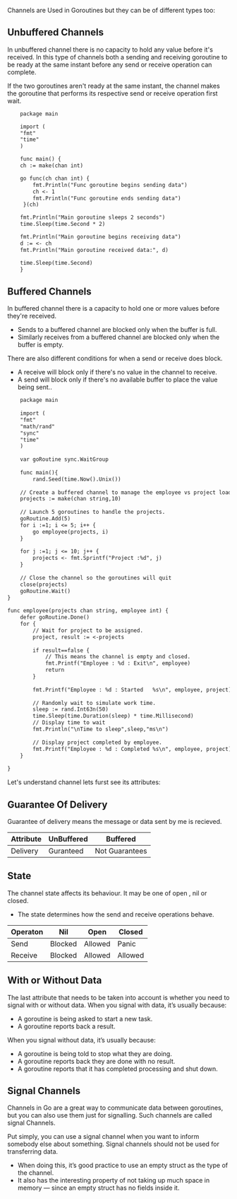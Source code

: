 

Channels are Used in Goroutines but they can be of different types too:

## Unbuffered Channels
 In unbuffered channel there is no capacity to hold any value before it's received. In this type of channels both a sending and receiving goroutine to be ready at the same instant before any send or receive operation can complete.
 
 If the two goroutines aren't ready at the same instant, the channel makes the goroutine that performs its respective send or receive operation first wait.
 
```txt
    package main

    import (
    "fmt"
    "time"
    )

    func main() {
    ch := make(chan int)

    go func(ch chan int) {
        fmt.Println("Func goroutine begins sending data")
        ch <- 1
        fmt.Println("Func goroutine ends sending data")
     }(ch)

    fmt.Println("Main goroutine sleeps 2 seconds")
    time.Sleep(time.Second * 2)

    fmt.Println("Main goroutine begins receiving data")
    d := <- ch
    fmt.Println("Main goroutine received data:", d)

    time.Sleep(time.Second)
    }
```

## Buffered Channels
In buffered channel there is a capacity to hold one or more values before they're received.
* Sends to a buffered channel are blocked only when the buffer is full. 
* Similarly receives from a buffered channel are blocked only when the buffer is empty.

There are also different conditions for when a send or receive does block.
* A receive will block only if there's no value in the channel to receive. 
* A send will block only if there's no available buffer to place the value being sent..

```txt
    package main    
    
    import (
    "fmt"  
    "math/rand"
    "sync"
    "time"
    )
 
    var goRoutine sync.WaitGroup
 
    func main(){
        rand.Seed(time.Now().Unix())
 
    // Create a buffered channel to manage the employee vs project load.
    projects := make(chan string,10)
 
    // Launch 5 goroutines to handle the projects.
    goRoutine.Add(5)
    for i :=1; i <= 5; i++ {
        go employee(projects, i)
    }
 
    for j :=1; j <= 10; j++ {
        projects <- fmt.Sprintf("Project :%d", j)
    }
 
    // Close the channel so the goroutines will quit    
    close(projects)
    goRoutine.Wait()
}
 
func employee(projects chan string, employee int) {
    defer goRoutine.Done()
    for {
        // Wait for project to be assigned.
        project, result := <-projects
 
        if result==false {
            // This means the channel is empty and closed.
            fmt.Printf("Employee : %d : Exit\n", employee)
            return
        }
 
        fmt.Printf("Employee : %d : Started   %s\n", employee, project)
 
        // Randomly wait to simulate work time.
        sleep := rand.Int63n(50)
        time.Sleep(time.Duration(sleep) * time.Millisecond)
        // Display time to wait
        fmt.Println("\nTime to sleep",sleep,"ms\n")
 
        // Display project completed by employee.
        fmt.Printf("Employee : %d : Completed %s\n", employee, project)
    }
 
}
```


Let's understand channel lets furst see its attributes:

## Guarantee Of Delivery
 Guarantee of delivery means the message or data sent by me is recieved.
 
| Attribute | UnBuffered  |  Buffered       |
|-----------|-------------|-----------------|
| Delivery  |Guranteed    | Not Guarantees  |

## State
 The channel state affects its behaviour. It may be one of open , nil or closed. 
 * The state determines how the send and receive operations behave.
 
| Operaton  | Nil      |  Open    | Closed   |
|-----------|----------|----------|----------|
| Send      |Blocked   | Allowed  | Panic    |
| Receive   |Blocked   | Allowed  | Allowed  |
 
## With or Without Data
The last attribute that needs to be taken into account is whether you need to signal with or without data.
When you signal with data, it’s usually because:
* A goroutine is being asked to start a new task.
* A goroutine reports back a result.

When you signal without data, it’s usually because:
* A goroutine is being told to stop what they are doing.
* A goroutine reports back they are done with no result.
* A goroutine reports that it has completed processing and shut down.



## Signal Channels
Channels in Go are a great way to communicate data between goroutines, but you can also use them just for signalling. Such channels are called signal Channels.

Put simply, you can use a signal channel when you want to inform somebody else about something. Signal channels should not be used for transferring data.

* When doing this, it’s good practice to use an empty struct as the type of the channel. 
* It also has the interesting property of not taking up much space in memory — since an empty struct has no fields inside it.




